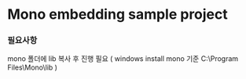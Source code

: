 # Mono embedding sample project

### 필요사항

mono 폴더에 lib 복사 후 진행 필요 ( windows install mono 기준 C:\Program Files\Mono\lib )
